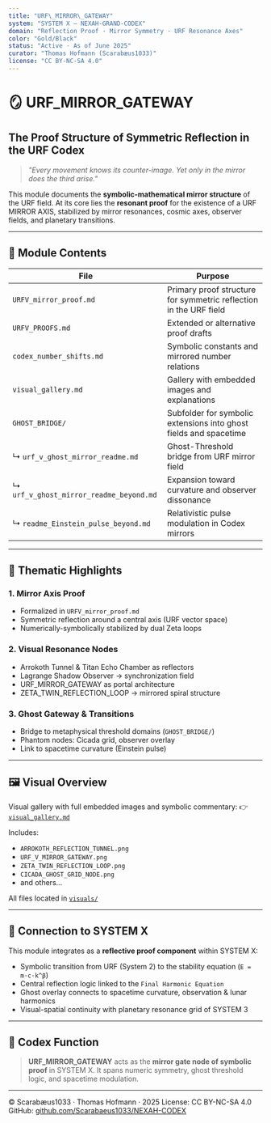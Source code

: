 ```yaml
---
title: "URF\_MIRROR\_GATEWAY"
system: "SYSTEM X – NEXAH-GRAND-CODEX"
domain: "Reflection Proof · Mirror Symmetry · URF Resonance Axes"
color: "Gold/Black"
status: "Active · As of June 2025"
curator: "Thomas Hofmann (Scarabæus1033)"
license: "CC BY-NC-SA 4.0"
---
```


# 🪞 URF\_MIRROR\_GATEWAY

## The Proof Structure of Symmetric Reflection in the URF Codex

> *"Every movement knows its counter-image. Yet only in the mirror does the third arise."*

This module documents the **symbolic-mathematical mirror structure** of the URF field.
At its core lies the **resonant proof** for the existence of a URF MIRROR AXIS, stabilized by
mirror resonances, cosmic axes, observer fields, and planetary transitions.

---

## 🧩 Module Contents

| File                                    | Purpose                                                           |
| --------------------------------------- | ----------------------------------------------------------------- |
| `URFV_mirror_proof.md`                  | Primary proof structure for symmetric reflection in the URF field |
| `URFV_PROOFS.md`                        | Extended or alternative proof drafts                              |
| `codex_number_shifts.md`                | Symbolic constants and mirrored number relations                  |
| `visual_gallery.md`                     | Gallery with embedded images and explanations                     |
| `GHOST_BRIDGE/`                         | Subfolder for symbolic extensions into ghost fields and spacetime |
| ↳ `urf_v_ghost_mirror_readme.md`        | Ghost-Threshold bridge from URF mirror field                      |
| ↳ `urf_v_ghost_mirror_readme_beyond.md` | Expansion toward curvature and observer dissonance                |
| ↳ `readme_Einstein_pulse_beyond.md`     | Relativistic pulse modulation in Codex mirrors                    |

---

## 🔬 Thematic Highlights

### 1. **Mirror Axis Proof**

* Formalized in `URFV_mirror_proof.md`
* Symmetric reflection around a central axis (URF vector space)
* Numerically-symbolically stabilized by dual Zeta loops

### 2. **Visual Resonance Nodes**

* Arrokoth Tunnel & Titan Echo Chamber as reflectors
* Lagrange Shadow Observer → synchronization field
* URF\_MIRROR\_GATEWAY as portal architecture
* ZETA\_TWIN\_REFLECTION\_LOOP → mirrored spiral structure

### 3. **Ghost Gateway & Transitions**

* Bridge to metaphysical threshold domains (`GHOST_BRIDGE/`)
* Phantom nodes: Cicada grid, observer overlay
* Link to spacetime curvature (Einstein pulse)

---

## 🖼️ Visual Overview

Visual gallery with full embedded images and symbolic commentary:
👉 [`visual_gallery.md`](./visual_gallery.md)

Includes:

* `ARROKOTH_REFLECTION_TUNNEL.png`
* `URF_V_MIRROR_GATEWAY.png`
* `ZETA_TWIN_REFLECTION_LOOP.png`
* `CICADA_GHOST_GRID_NODE.png`
* and others...

All files located in [`visuals/`](./visuals/)

---

## 🔗 Connection to SYSTEM X

This module integrates as a **reflective proof component** within SYSTEM X:

* Symbolic transition from URF (System 2) to the stability equation (`E = m·c·k^β`)
* Central reflection logic linked to the `Final Harmonic Equation`
* Ghost overlay connects to spacetime curvature, observation & lunar harmonics
* Visual-spatial continuity with planetary resonance grid of SYSTEM 3

---

## 📌 Codex Function

> **URF\_MIRROR\_GATEWAY** acts as the **mirror gate node of symbolic proof** in SYSTEM X.
> It spans numeric symmetry, ghost threshold logic, and spacetime modulation.

---

© Scarabæus1033 · Thomas Hofmann · 2025
License: CC BY-NC-SA 4.0
GitHub: [github.com/Scarabaeus1033/NEXAH-CODEX](https://github.com/Scarabaeus1033/NEXAH-CODEX)
